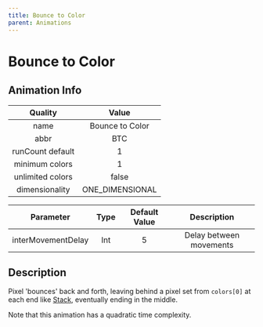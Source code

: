 ```yaml
---
title: Bounce to Color
parent: Animations
---
```


<!-- THIS FILE IS AUTOMATICALLY GENERATED -->
<!-- MAKE CHANGES TO THE AnimationInfo INSTANCE ASSOCIATED WITH THIS ANIMATION -->

# Bounce to Color

## Animation Info

|Quality|Value|
|:-:|:-:|
|name|Bounce to Color|
|abbr|BTC|
|runCount default|1|
|minimum colors|1|
|unlimited colors|false|
|dimensionality|ONE_DIMENSIONAL|

|Parameter|Type|Default Value|Description|
|:-:|:-:|:-:|:-:|
|interMovementDelay|Int|5|Delay between movements|

## Description
Pixel 'bounces' back and forth, leaving behind a pixel set from `colors[0]` at each end like [Stack](Stack), eventually ending in the middle.

Note that this animation has a quadratic time complexity.

